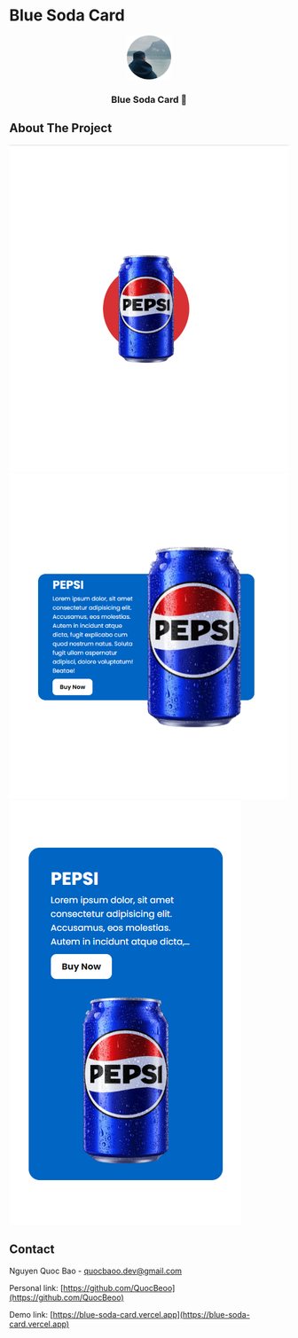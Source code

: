 # Blue Soda Card

<!-- PROJECT LOGO -->
<div align="center">
  <a href="https://blue-soda-card.vercel.app">
    <img src="public/app_logo.svg" alt="Logo" width="80" height="80">
  </a>

  <h3 align="center">Blue Soda Card 🍺</h3>
</div>

<!-- ABOUT THE PROJECT -->
## About The Project

[![Product Name Screen Shot][my-page-screenshot]](https://blue-soda-card.vercel.app)
[![Product Name Screen Shot][my-page-screenshot-hover]](https://blue-soda-card.vercel.app)
[![Product Name Screen Shot][my-page-screenshot-mb-hover]](https://blue-soda-card.vercel.app)

<!-- CONTACT -->
## Contact

Nguyen Quoc Bao - quocbaoo.dev@gmail.com

Personal link: [https://github.com/QuocBeoo](https://github.com/QuocBeoo)

Demo link: [https://blue-soda-card.vercel.app](https://blue-soda-card.vercel.app)


<!-- MARKDOWN LINKS & IMAGES -->
[my-page-screenshot]: public/screenshot/my_page.png
[my-page-screenshot-hover]: public/screenshot/my_page_hover.png
[my-page-screenshot-mb-hover]: public/screenshot/my_page_mb_hover.png
